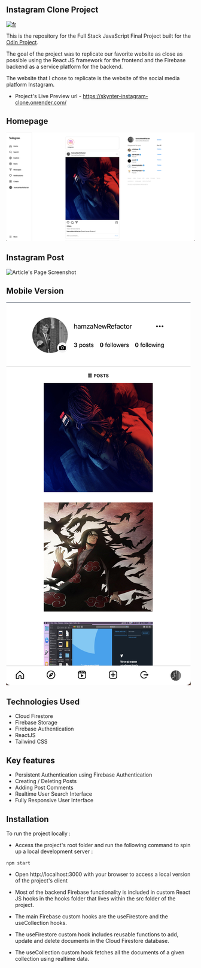 ## Instagram Clone Project

[![fr](https://img.shields.io/badge/lang-fr-blue)](README.fr.md)

This is the repository for the Full Stack JavaScript Final Project built for the [Odin Project](https://www.theodinproject.com/).

The goal of the project was to replicate our favorite website as close as possible using the React JS framework for the frontend and the Firebase backend as a service platform for the backend.

The website that I chose to replicate is the website of the social media platform Instagram.

- Project's Live Preview url - https://skynter-instagram-clone.onrender.com/

## Homepage

![Homepage Screenshot](/screenshots//Homepage-screenshot.png)

## Instagram Post

![Article's Page Screenshot](/screenshots//Instagram-post-screenshot.png)

## Mobile Version

![Mobile Version Screenshot](/screenshots/Mobile-Version%20screenshot.png)

## Technologies Used

- Cloud Firestore
- Firebase Storage
- Firebase Authentication
- ReactJS
- Tailwind CSS

## Key features

- Persistent Authentication using Firebase Authentication
- Creating / Deleting Posts
- Adding Post Comments
- Realtime User Search Interface
- Fully Responsive User Interface

## Installation

To run the project locally :

- Access the project's root folder and run the following command to spin up a local development server :

```
npm start
```

- Open http://localhost:3000 with your browser to access a local version of the project's client

- Most of the backend Firebase functionality is included in custom React JS hooks in the hooks folder that lives within the src folder of the project.

- The main Firebase custom hooks are the useFirestore and the useCollection hooks.

- The useFirestore custom hook includes reusable functions to add, update and delete documents in the Cloud Firestore database.

- The useCollection custom hook fetches all the documents of a given collection using realtime data.

